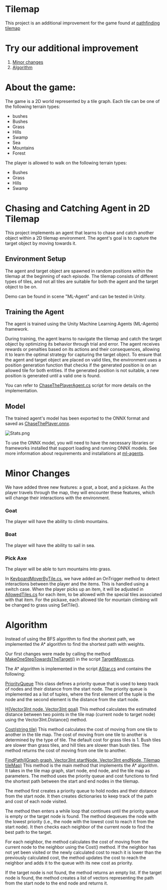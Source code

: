 # Tilemap

This project is an additional improvement for the game found at
[pathfinding tilemap](https://github.com/gamedev-at-ariel/05-tilemap-pathfinding)

# Try our additional improvement
1. [Minor changes](https://by-games.itch.io/tilemap-game)
2. [Algorithm](https://by-games.itch.io/tilemap-game-astar)

# About the game:
The game is a 2D world represented by a tile graph. Each tile can be one of the following terrain types:
* bushes
* Bushes
* Grass
* Hills
* Swamp
* Sea
* Mountains
* Forest

The player is allowed to walk on the following terrain types:

* Bushes
* Grass
* Hills
* Swamp


# Chasing and Catching Agent in 2D Tilemap
This project implements an agent that learns to chase and catch another object within a 2D tilemap environment.
The agent's goal is to capture the target object by moving towards it.

## Environment Setup
The agent and target object are spawned in random positions within the tilemap at the beginning of each episode. The tilemap consists of different types of tiles, and not all tiles are suitable for both the agent and the target object to be on.

Demo can be found in scene "ML-Agent" and can be tested in Unity.

## Training the Agent
The agent is trained using the Unity Machine Learning Agents (ML-Agents) framework.

During training, the agent learns to navigate the tilemap and catch the target object by optimizing its behavior through trial and error. The agent receives rewards or penalties based on its actions and their consequences, allowing it to learn the optimal strategy for capturing the target object.
To ensure that the agent and target object are placed on valid tiles, the environment uses a position generation function that checks if the generated position is on an allowed tile for both entities. If the generated position is not suitable, a new position is generated until a valid one is found.

You can refer to [ChaseThePlayerAgent.cs](Assets%2FScripts%2FML-Agent%2FChaseThePlayerAgent.cs) script for more details on the implementation.
## Model
The trained agent's model has been exported to the ONNX format and saved as [ChaseThePlayer.onnx](Assets%2FModels%2FChaseThePlayer.onnx).

![Stats.png](Stats.png)


To use the ONNX model, you will need to have the necessary libraries or frameworks installed that support loading and running ONNX models.
See more information about requirements and installations at [ml-agents](https://github.com/Unity-Technologies/ml-agents).

# Minor Changes
We have added three new features: a goat, a boat, and a pickaxe. As the player travels through the map, they will encounter these features, which will change their interactions with the environment.

### Goat
The player will have the ability to climb mountains.

### Boat
The player will have the ability to sail in sea.

### Pick Axe
The player will be able to turn mountains into grass.

In [KeyboardMoverByTile.cs](Assets%2FScripts%2F2-player%2FKeyboardMoverByTile.cs), we have added an OnTrigger method to detect interactions between the player and the items. This is handled using a switch case.
When the player picks up an item, it will be adjusted in [AllowedTiles.cs](Assets%2FScripts%2F1-tiles%2FAllowedTiles.cs) for each item, to be allowed with the special tiles associated with that item.
For the pickaxe, each allowed tile for mountain climbing will be changed to grass using SetTile().



# Algorithm 

Instead of using the BFS algorithm to find the shortest path, we implemented the A* algorithm to find the shortest path with weights.

Our first changes were made by calling the method [MakeOneStepTowardsTheTarget()](https://github.com/BY-Games/tilemap/blame/main/Assets/Scripts/2-player/TargetMover.cs#:~:text=void-,MakeOneStepTowardsTheTarget,-())  in the script [TargetMover.cs](https://github.com/BY-Games/tilemap/blame/main/Assets/Scripts/2-player/TargetMover.cs).

The A* algorithm is implemented in the script [AStar.cs](https://github.com/BY-Games/tilemap/blob/main/Assets/Scripts/5-A-Star/AStar.cs)  and contains the following:


[PriorityQueue<T>](https://github.com/BY-Games/tilemap/blame/main/Assets/Scripts/5-A-Star/AStar.cs#:~:text=%7B-,public,%3E,-%7B) 
This class defines a priority queue that is used to keep track of nodes and their distance from the start node. The priority queue is implemented as a list of tuples, where the first element of the tuple is the node and the second element is the distance from the start node.


[H(Vector3Int node, Vector3Int goal)](https://github.com/BY-Games/tilemap/blame/main/Assets/Scripts/5-A-Star/AStar.cs#:~:text=float-,H,-()) 
This method calculates the estimated distance between two points in the tile map (current node to target node) using the Vector3Int.Distance() method.

[Cost(string tile)](https://github.com/BY-Games/tilemap/blame/main/Assets/Scripts/5-A-Star/AStar.cs#:~:text=float-,Cost,-())
This method calculates the cost of moving from one tile to another in the tile map. The cost of moving from one tile to another is determined by the type of tile. The default cost for grass tiles is 1. Bush tiles are slower than grass tiles, and hill tiles are slower than bush tiles. The method returns the cost of moving from one tile to another.

[FindPath(IGraph<Vector3Int> graph, Vector3Int startNode, Vector3Int endNode, Tilemap tileMap)](https://github.com/BY-Games/tilemap/blame/main/Assets/Scripts/5-A-Star/AStar.cs#:~:text=%3E-,FindPath,-())
This method is the main method that implements the A* algorithm. It takes in the tile map graph, start node, end node, and the tile map as parameters. The method uses the priority queue and cost functions to find the shortest path between the start and end nodes in the tilemap.

The method first creates a priority queue to hold nodes and their distance from the start node. It then creates dictionaries to keep track of the path and cost of each node visited.

The method then enters a while loop that continues until the priority queue is empty or the target node is found. The method dequeues the node with the lowest priority (i.e., the node with the lowest cost to reach it from the start node). It then checks each neighbor of the current node to find the best path to the target.

For each neighbor, the method calculates the cost of moving from the current node to the neighbor using the Cost() method. If the neighbor has not yet been visited or the newly calculated cost to reach it is lower than the previously calculated cost, the method updates the cost to reach the neighbor and adds it to the queue with its new cost as priority.

If the target node is not found, the method returns an empty list. If the target node is found, the method creates a list of vectors representing the path from the start node to the end node and returns it.

